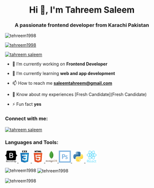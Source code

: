 
<h1 align="center">Hi 👋, I'm Tahreem Saleem</h1>
<h3 align="center">A passionate frontend developer from Karachi Pakistan</h3>

<p align="left"> <img src="https://komarev.com/ghpvc/?username=tehreem1998&label=Profile%20views&color=0e75b6&style=flat" alt="tehreem1998" /> </p>

<p align="left"> <a href="https://github.com/ryo-ma/github-profile-trophy"><img src="https://github-profile-trophy.vercel.app/?username=tehreem1998" alt="tehreem1998" /></a> </p>

<p align="left"> <a href="https://twitter.com/tahreem saleem" target="blank"><img src="https://img.shields.io/twitter/follow/tahreem saleem?logo=twitter&style=for-the-badge" alt="tahreem saleem" /></a> </p>

- 🔭 I’m currently working on **Frontend Developer**

- 🌱 I’m currently learning **web and app development**

- 📫 How to reach me **saleemtahreem@gmail.com**

- 📄 Know about my experiences [Fresh Candidate](Fresh Candidate)

- ⚡ Fun fact **yes**

<h3 align="left">Connect with me:</h3>
<p align="left">
<a href="https://twitter.com/tahreem saleem" target="blank"><img align="center" src="https://raw.githubusercontent.com/rahuldkjain/github-profile-readme-generator/master/src/images/icons/Social/twitter.svg" alt="tahreem saleem" height="30" width="40" /></a>
</p>

<h3 align="left">Languages and Tools:</h3>
<p align="left"> <a href="https://getbootstrap.com" target="_blank" rel="noreferrer"> <img src="https://raw.githubusercontent.com/devicons/devicon/master/icons/bootstrap/bootstrap-plain-wordmark.svg" alt="bootstrap" width="40" height="40"/> </a> <a href="https://www.w3schools.com/css/" target="_blank" rel="noreferrer"> <img src="https://raw.githubusercontent.com/devicons/devicon/master/icons/css3/css3-original-wordmark.svg" alt="css3" width="40" height="40"/> </a> <a href="https://www.w3.org/html/" target="_blank" rel="noreferrer"> <img src="https://raw.githubusercontent.com/devicons/devicon/master/icons/html5/html5-original-wordmark.svg" alt="html5" width="40" height="40"/> </a> <a href="https://www.mongodb.com/" target="_blank" rel="noreferrer"> <img src="https://raw.githubusercontent.com/devicons/devicon/master/icons/mongodb/mongodb-original-wordmark.svg" alt="mongodb" width="40" height="40"/> </a> <a href="https://www.photoshop.com/en" target="_blank" rel="noreferrer"> <img src="https://raw.githubusercontent.com/devicons/devicon/master/icons/photoshop/photoshop-line.svg" alt="photoshop" width="40" height="40"/> </a> <a href="https://www.python.org" target="_blank" rel="noreferrer"> <img src="https://raw.githubusercontent.com/devicons/devicon/master/icons/python/python-original.svg" alt="python" width="40" height="40"/> </a> <a href="https://reactjs.org/" target="_blank" rel="noreferrer"> <img src="https://raw.githubusercontent.com/devicons/devicon/master/icons/react/react-original-wordmark.svg" alt="react" width="40" height="40"/> </a> </p>

<p><img align="left" src="https://github-readme-stats.vercel.app/api/top-langs?username=tehreem1998&show_icons=true&locale=en&layout=compact" alt="tehreem1998" /></p>

<p>&nbsp;<img align="center" src="https://github-readme-stats.vercel.app/api?username=tehreem1998&show_icons=true&locale=en" alt="tehreem1998" /></p>

<p><img align="center" src="https://github-readme-streak-stats.herokuapp.com/?user=tehreem1998&" alt="tehreem1998" /></p>
